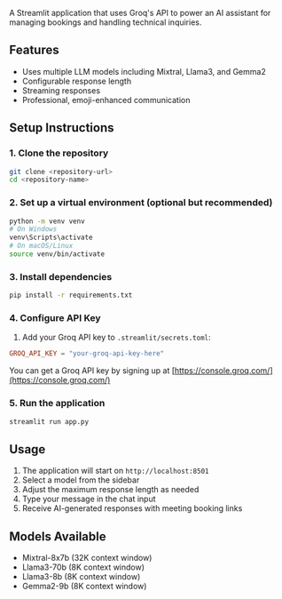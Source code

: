 A Streamlit application that uses Groq's API to power an AI assistant for managing bookings and handling technical inquiries.

## Features
- Uses multiple LLM models including Mixtral, Llama3, and Gemma2
- Configurable response length
- Streaming responses
- Professional, emoji-enhanced communication

## Setup Instructions

### 1. Clone the repository
```bash
git clone <repository-url>
cd <repository-name>
```

### 2. Set up a virtual environment (optional but recommended)
```bash
python -m venv venv
# On Windows
venv\Scripts\activate
# On macOS/Linux
source venv/bin/activate
```

### 3. Install dependencies
```bash
pip install -r requirements.txt
```

### 4. Configure API Key
1. Add your Groq API key to `.streamlit/secrets.toml`:
```toml
GROQ_API_KEY = "your-groq-api-key-here"
```
You can get a Groq API key by signing up at [https://console.groq.com/](https://console.groq.com/)

### 5. Run the application
```bash
streamlit run app.py
```

## Usage
1. The application will start on `http://localhost:8501`
2. Select a model from the sidebar
3. Adjust the maximum response length as needed
4. Type your message in the chat input
5. Receive AI-generated responses with meeting booking links

## Models Available
- Mixtral-8x7b (32K context window)
- Llama3-70b (8K context window)
- Llama3-8b (8K context window)
- Gemma2-9b (8K context window) 